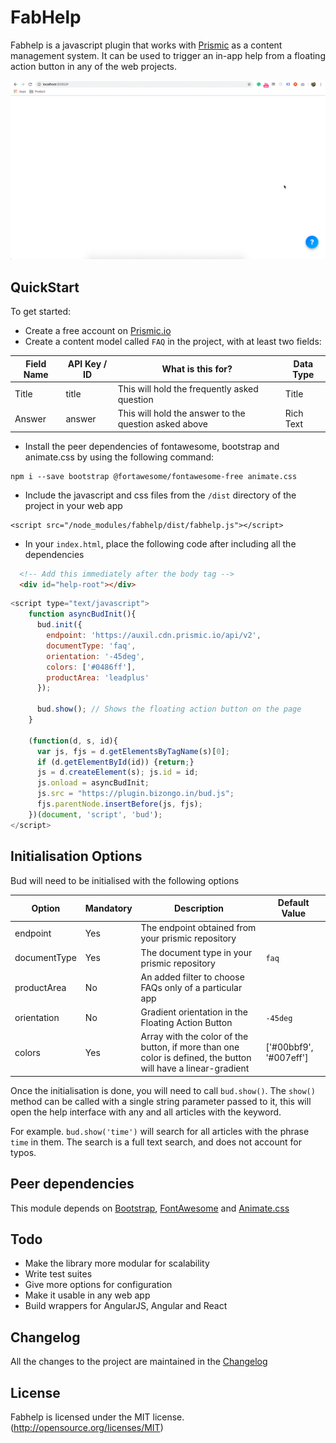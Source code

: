 # FabHelp

Fabhelp is a javascript plugin that works with [Prismic](https://prismic.io) as a content management system. It can be used to trigger an in-app help from a floating action button in any of the web projects.

![alt text](https://github.com/abbasdawood/FabHelp/blob/master/recording.gif "How it works")

## QuickStart
To get started:
- Create a free account on [Prismic.io](https://prismic.io)
- Create a content model called `FAQ` in the project, with at least two fields:

Field Name | API Key / ID | What is this for? | Data Type
------------|--------------|---------------------|-----------
Title| title| This will hold the frequently asked question | Title
Answer| answer| This will hold the answer to the question asked above | Rich Text

- Install the peer dependencies of fontawesome, bootstrap and animate.css by using the following command:
```
npm i --save bootstrap @fortawesome/fontawesome-free animate.css
```
- Include the javascript and css files from the `/dist` directory of the project in your web app
```
<script src="/node_modules/fabhelp/dist/fabhelp.js"></script>
```
- In your `index.html`, place the following code after including all the dependencies
```html
  <!-- Add this immediately after the body tag -->
  <div id="help-root"></div> 
```
```javascript
<script type="text/javascript">
    function asyncBudInit(){
      bud.init({
        endpoint: 'https://auxil.cdn.prismic.io/api/v2',
        documentType: 'faq',
        orientation: '-45deg',
        colors: ['#0486ff'],
        productArea: 'leadplus'
      });
      
      bud.show(); // Shows the floating action button on the page
    }

    (function(d, s, id){
      var js, fjs = d.getElementsByTagName(s)[0];
      if (d.getElementById(id)) {return;}
      js = d.createElement(s); js.id = id;
      js.onload = asyncBudInit;
      js.src = "https://plugin.bizongo.in/bud.js";
      fjs.parentNode.insertBefore(js, fjs);
    })(document, 'script', 'bud');
</script>
```

## Initialisation Options
Bud will need to be initialised with the following options

Option | Mandatory | Description | Default Value
----|----|----|----
endpoint|Yes|The endpoint obtained from your prismic repository|
documentType|Yes|The document type in your prismic repository|`faq`
productArea|No|An added filter to choose FAQs only of a particular app|
orientation|No|Gradient orientation in the Floating Action Button| `-45deg`
colors|Yes|Array with the color of the button, if more than one color is defined, the button will have a linear-gradient|['#00bbf9', '#007eff']

Once the initialisation is done, you will need to call `bud.show()`. The `show()` method can be called with a single string parameter passed to it, this will open the help interface with any and all articles with the keyword.

For example. `bud.show('time')` will search for all articles with the phrase `time` in them. The search is a full text search, and does not account for typos.


## Peer dependencies
This module depends on [Bootstrap](https://getbootstrap.com/), [FontAwesome](https://fontawesome.com) and [Animate.css](https://daneden.github.io/animate.css/)

## Todo
- Make the library more modular for scalability
- Write test suites
- Give more options for configuration
- Make it usable in any web app
- Build wrappers for AngularJS, Angular and React

## Changelog
All the changes to the project are maintained in the [Changelog](CHANGELOG.md)

## License
Fabhelp is licensed under the MIT license. (http://opensource.org/licenses/MIT)
